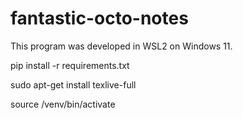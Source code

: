 # fantastic-octo-notes
This program was developed in WSL2 on Windows 11.

pip install -r requirements.txt

sudo apt-get install texlive-full

source /venv/bin/activate